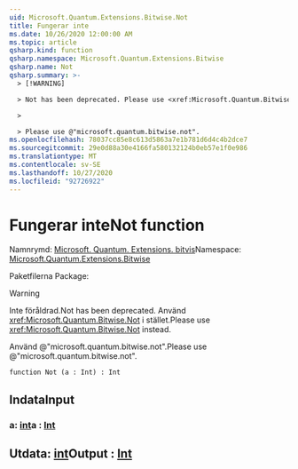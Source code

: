 ```yaml
---
uid: Microsoft.Quantum.Extensions.Bitwise.Not
title: Fungerar inte
ms.date: 10/26/2020 12:00:00 AM
ms.topic: article
qsharp.kind: function
qsharp.namespace: Microsoft.Quantum.Extensions.Bitwise
qsharp.name: Not
qsharp.summary: >-
  > [!WARNING]

  > Not has been deprecated. Please use <xref:Microsoft.Quantum.Bitwise.Not> instead.

  >

  > Please use @"microsoft.quantum.bitwise.not".
ms.openlocfilehash: 78037cc85e8c613d5863a7e1b781d6d4c4b2dce7
ms.sourcegitcommit: 29e0d88a30e4166fa580132124b0eb57e1f0e986
ms.translationtype: MT
ms.contentlocale: sv-SE
ms.lasthandoff: 10/27/2020
ms.locfileid: "92726922"
---
```

# <a name="not-function"></a><span data-ttu-id="c72e0-102">Fungerar inte</span><span class="sxs-lookup"><span data-stu-id="c72e0-102">Not function</span></span>

<span data-ttu-id="c72e0-103">Namnrymd: [Microsoft. Quantum. Extensions. bitvis](xref:Microsoft.Quantum.Extensions.Bitwise)</span><span class="sxs-lookup"><span data-stu-id="c72e0-103">Namespace: [Microsoft.Quantum.Extensions.Bitwise](xref:Microsoft.Quantum.Extensions.Bitwise)</span></span>

<span data-ttu-id="c72e0-104">Paketfilerna [](https://nuget.org/packages/)</span><span class="sxs-lookup"><span data-stu-id="c72e0-104">Package: [](https://nuget.org/packages/)</span></span>


> [!WARNING]
> <span data-ttu-id="c72e0-105">Inte föråldrad.</span><span class="sxs-lookup"><span data-stu-id="c72e0-105">Not has been deprecated.</span></span> <span data-ttu-id="c72e0-106">Använd <xref:Microsoft.Quantum.Bitwise.Not> i stället.</span><span class="sxs-lookup"><span data-stu-id="c72e0-106">Please use <xref:Microsoft.Quantum.Bitwise.Not> instead.</span></span>
>
> <span data-ttu-id="c72e0-107">Använd @"microsoft.quantum.bitwise.not".</span><span class="sxs-lookup"><span data-stu-id="c72e0-107">Please use @"microsoft.quantum.bitwise.not".</span></span>



```qsharp
function Not (a : Int) : Int
```


## <a name="input"></a><span data-ttu-id="c72e0-108">Indata</span><span class="sxs-lookup"><span data-stu-id="c72e0-108">Input</span></span>

### <a name="a--int"></a><span data-ttu-id="c72e0-109">a: [int](xref:microsoft.quantum.lang-ref.int)</span><span class="sxs-lookup"><span data-stu-id="c72e0-109">a : [Int](xref:microsoft.quantum.lang-ref.int)</span></span>





## <a name="output--int"></a><span data-ttu-id="c72e0-110">Utdata: [int](xref:microsoft.quantum.lang-ref.int)</span><span class="sxs-lookup"><span data-stu-id="c72e0-110">Output : [Int](xref:microsoft.quantum.lang-ref.int)</span></span>


